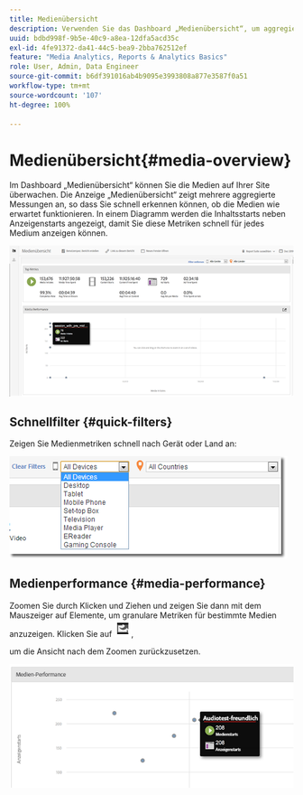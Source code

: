 ```yaml
---
title: Medienübersicht
description: Verwenden Sie das Dashboard „Medienübersicht“, um aggregierte Messungen anzuzeigen. Erfahren Sie, wie Sie die Medienleistung schnell überwachen können.
uuid: bdbd998f-9b5e-40c9-a8ea-12dfa5acd35c
exl-id: 4fe91372-da41-44c5-bea9-2bba762512ef
feature: "Media Analytics, Reports & Analytics Basics"
role: User, Admin, Data Engineer
source-git-commit: b6df391016ab4b9095e3993808a877e3587f0a51
workflow-type: tm+mt
source-wordcount: '107'
ht-degree: 100%

---
```


# Medienübersicht{#media-overview}

Im Dashboard „Medienübersicht“ können Sie die Medien auf Ihrer Site überwachen. Die Anzeige „Medienübersicht“ zeigt mehrere aggregierte Messungen an, so dass Sie schnell erkennen können, ob die Medien wie erwartet funktionieren. In einem Diagramm werden die Inhaltsstarts neben Anzeigenstarts angezeigt, damit Sie diese Metriken schnell für jedes Medium anzeigen können.

![](assets/media_overview.png)

<!--
![](assets/media_overview.png){width="672px"} 
-->

## Schnellfilter {#quick-filters}

Zeigen Sie Medienmetriken schnell nach Gerät oder Land an:

![](assets/video-overview-report-filters.png)

<!--
![](assets/video-overview-report-filters.png){width="400px"}
-->

## Medienperformance {#media-performance}

Zoomen Sie durch Klicken und Ziehen und zeigen Sie dann mit dem Mauszeiger auf Elemente, um granulare Metriken für bestimmte Medien anzuzeigen. Klicken Sie auf ![](assets/video-overview-report-revert.png),

um die Ansicht nach dem Zoomen zurückzusetzen.

![](assets/media_overview_zoom.png)

<!--
![](assets/media_overview_zoom.png){width="400px"}
-->
